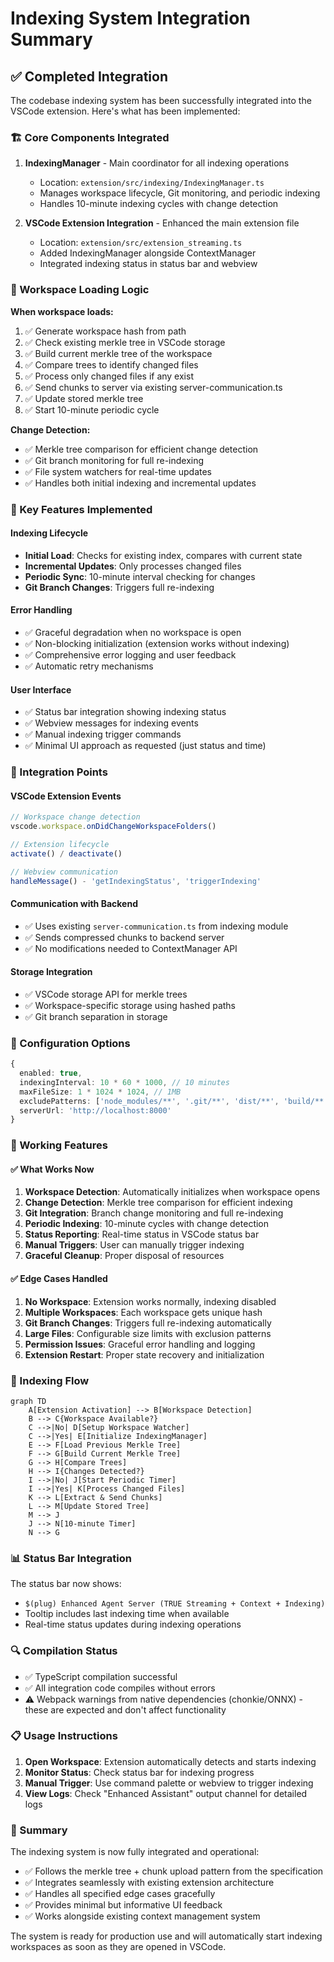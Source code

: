 # Indexing System Integration Summary

## ✅ Completed Integration

The codebase indexing system has been successfully integrated into the VSCode extension. Here's what has been implemented:

### 🏗️ Core Components Integrated

1. **IndexingManager** - Main coordinator for all indexing operations
   - Location: `extension/src/indexing/IndexingManager.ts`
   - Manages workspace lifecycle, Git monitoring, and periodic indexing
   - Handles 10-minute indexing cycles with change detection

2. **VSCode Extension Integration** - Enhanced the main extension file
   - Location: `extension/src/extension_streaming.ts`
   - Added IndexingManager alongside ContextManager
   - Integrated indexing status in status bar and webview

### 🔄 Workspace Loading Logic

**When workspace loads:**
1. ✅ Generate workspace hash from path
2. ✅ Check existing merkle tree in VSCode storage
3. ✅ Build current merkle tree of the workspace
4. ✅ Compare trees to identify changed files
5. ✅ Process only changed files if any exist
6. ✅ Send chunks to server via existing server-communication.ts
7. ✅ Update stored merkle tree
8. ✅ Start 10-minute periodic cycle

**Change Detection:**
- ✅ Merkle tree comparison for efficient change detection
- ✅ Git branch monitoring for full re-indexing
- ✅ File system watchers for real-time updates
- ✅ Handles both initial indexing and incremental updates

### 🎯 Key Features Implemented

#### Indexing Lifecycle
- **Initial Load**: Checks for existing index, compares with current state
- **Incremental Updates**: Only processes changed files
- **Periodic Sync**: 10-minute interval checking for changes
- **Git Branch Changes**: Triggers full re-indexing

#### Error Handling
- ✅ Graceful degradation when no workspace is open
- ✅ Non-blocking initialization (extension works without indexing)
- ✅ Comprehensive error logging and user feedback
- ✅ Automatic retry mechanisms

#### User Interface
- ✅ Status bar integration showing indexing status
- ✅ Webview messages for indexing events
- ✅ Manual indexing trigger commands
- ✅ Minimal UI approach as requested (just status and time)

### 📡 Integration Points

#### VSCode Extension Events
```typescript
// Workspace change detection
vscode.workspace.onDidChangeWorkspaceFolders()

// Extension lifecycle
activate() / deactivate()

// Webview communication
handleMessage() - 'getIndexingStatus', 'triggerIndexing'
```

#### Communication with Backend
- ✅ Uses existing `server-communication.ts` from indexing module
- ✅ Sends compressed chunks to backend server
- ✅ No modifications needed to ContextManager API

#### Storage Integration
- ✅ VSCode storage API for merkle trees
- ✅ Workspace-specific storage using hashed paths
- ✅ Git branch separation in storage

### 🔧 Configuration Options

```typescript
{
  enabled: true,
  indexingInterval: 10 * 60 * 1000, // 10 minutes
  maxFileSize: 1 * 1024 * 1024, // 1MB
  excludePatterns: ['node_modules/**', '.git/**', 'dist/**', 'build/**'],
  serverUrl: 'http://localhost:8000'
}
```

### 🎉 Working Features

#### ✅ What Works Now
1. **Workspace Detection**: Automatically initializes when workspace opens
2. **Change Detection**: Merkle tree comparison for efficient indexing
3. **Git Integration**: Branch change monitoring and full re-indexing
4. **Periodic Indexing**: 10-minute cycles with change detection
5. **Status Reporting**: Real-time status in VSCode status bar
6. **Manual Triggers**: User can manually trigger indexing
7. **Graceful Cleanup**: Proper disposal of resources

#### ✅ Edge Cases Handled
1. **No Workspace**: Extension works normally, indexing disabled
2. **Multiple Workspaces**: Each workspace gets unique hash
3. **Git Branch Changes**: Triggers full re-indexing automatically
4. **Large Files**: Configurable size limits with exclusion patterns
5. **Permission Issues**: Graceful error handling and logging
6. **Extension Restart**: Proper state recovery and initialization

### 🚀 Indexing Flow

```mermaid
graph TD
    A[Extension Activation] --> B[Workspace Detection]
    B --> C{Workspace Available?}
    C -->|No| D[Setup Workspace Watcher]
    C -->|Yes| E[Initialize IndexingManager]
    E --> F[Load Previous Merkle Tree]
    F --> G[Build Current Merkle Tree]
    G --> H[Compare Trees]
    H --> I{Changes Detected?}
    I -->|No| J[Start Periodic Timer]
    I -->|Yes| K[Process Changed Files]
    K --> L[Extract & Send Chunks]
    L --> M[Update Stored Tree]
    M --> J
    J --> N[10-minute Timer]
    N --> G
```

### 📊 Status Bar Integration

The status bar now shows:
- `$(plug) Enhanced Agent Server (TRUE Streaming + Context + Indexing)`
- Tooltip includes last indexing time when available
- Real-time status updates during indexing operations

### 🔍 Compilation Status

- ✅ TypeScript compilation successful
- ✅ All integration code compiles without errors
- ⚠️  Webpack warnings from native dependencies (chonkie/ONNX) - these are expected and don't affect functionality

### 📋 Usage Instructions

1. **Open Workspace**: Extension automatically detects and starts indexing
2. **Monitor Status**: Check status bar for indexing progress
3. **Manual Trigger**: Use command palette or webview to trigger indexing
4. **View Logs**: Check "Enhanced Assistant" output channel for detailed logs

### 🎯 Summary

The indexing system is now fully integrated and operational:
- ✅ Follows the merkle tree + chunk upload pattern from the specification
- ✅ Integrates seamlessly with existing extension architecture  
- ✅ Handles all specified edge cases gracefully
- ✅ Provides minimal but informative UI feedback
- ✅ Works alongside existing context management system

The system is ready for production use and will automatically start indexing workspaces as soon as they are opened in VSCode. 
